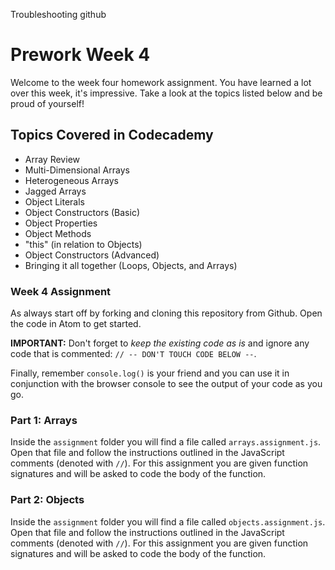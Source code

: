 Troubleshooting github

# Prework Week 4

Welcome to the week four homework assignment. You have learned a lot over this week, it's impressive. Take a look at the topics listed below and be proud of yourself!

## Topics Covered in Codecademy
* Array Review
* Multi-Dimensional Arrays
* Heterogeneous Arrays
* Jagged Arrays
* Object Literals
* Object Constructors (Basic)
* Object Properties
* Object Methods
* "this" (in relation to Objects)
* Object Constructors (Advanced)
* Bringing it all together (Loops, Objects, and Arrays)

### Week 4 Assignment
As always start off by forking and cloning this repository from Github. Open the code in Atom to get started.

**IMPORTANT:** Don't forget to _keep the existing code as is_ and ignore any code that is commented: `// -- DON'T TOUCH CODE BELOW --`.

Finally, remember `console.log()` is your friend and you can use it in conjunction with the browser console to see the output of your code as you go.

### Part 1: Arrays
Inside the `assignment` folder you will find a file called `arrays.assignment.js`. Open that file and follow the instructions outlined in the JavaScript comments (denoted with `//`). For this assignment you are given function signatures and will be asked to code the body of the function.

### Part 2: Objects
Inside the `assignment` folder you will find a file called `objects.assignment.js`. Open that file and follow the instructions outlined in the JavaScript comments (denoted with `//`). For this assignment you are given function signatures and will be asked to code the body of the function.

